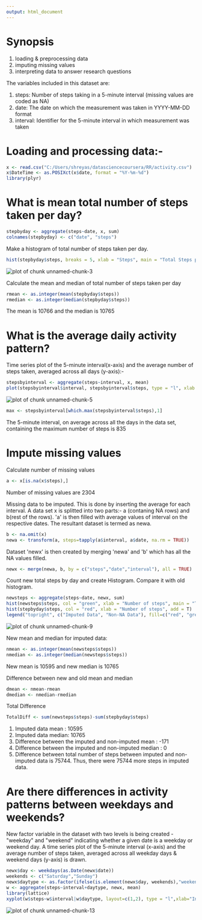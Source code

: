 ```yaml
---
output: html_document
---
```

Synopsis
========
1. loading & preprocessing data
2. imputing missing values
3. interpreting data to answer research questions

The variables included in this dataset are:

1. steps: Number of steps taking in a 5-minute interval (missing values are coded as NA)
2. date: The date on which the measurement was taken in YYYY-MM-DD format
3. interval: Identifier for the 5-minute interval in which measurement was taken

Loading and processing data:- 
============================  

```r
x <- read.csv("C:/Users/shreyas/datasciencecoursera/RR/activity.csv")
x$DateTime <- as.POSIXct(x$date, format = "%Y-%m-%d")
library(plyr)
```

What is mean total number of steps taken per day?
=================================================


```r
stepbyday <- aggregate(steps~date, x, sum)
colnames(stepbyday) <- c("date", "steps")
```

Make a histogram of total number of steps taken per day.

```r
hist(stepbyday$steps, breaks = 5, xlab = "Steps", main = "Total Steps per day")
```

![plot of chunk unnamed-chunk-3](figure/unnamed-chunk-3-1.png)


Calculate the mean and median of total number of steps taken per day



```r
rmean <- as.integer(mean(stepbyday$steps))
rmedian <- as.integer(median(stepbyday$steps))
```

The mean is 10766 and the median is 10765

What is the average daily activity pattern?
============================================
Time series plot of the 5-minute interval(x-axis) and the average number of steps taken, averaged across all days (y-axis):-

```r
stepsbyinterval <- aggregate(steps~interval, x, mean)
plot(stepsbyinterval$interval, stepsbyinterval$steps, type = "l", xlab = "Interval", ylab = "Number of steps")
```

![plot of chunk unnamed-chunk-5](figure/unnamed-chunk-5-1.png)

```r
max <- stepsbyinterval[which.max(stepsbyinterval$steps),1]
```
The 5-minute interval, on average across all the days in the data set, containing the maximum number of steps is 835

Impute missing values 
======================
Calculate number of missing values

```r
a <- x[is.na(x$steps),]
```

Number of missing values are 2304


Missing data to be imputed. This is done by inserting the average for each interval. A data set x is splitted into two parts:- a (contaning NA rows) and b(rest of the rows). 'a' is then filled with average values of interval on the respective dates. The resultant dataset is termed as newa.

```r
b <- na.omit(x)
newa <- transform(a, steps=tapply(a$interval, a$date, na.rm = TRUE))
```

Dataset 'newx' is then created by merging 'newa' and 'b' which has all the NA values filled.

```r
newx <- merge(newa, b, by = c("steps","date","interval"), all = TRUE)
```


Count new total steps by day and create Histogram. Compare it with old histogram.

```r
newsteps <- aggregate(steps~date, newx, sum)
hist(newsteps$steps, col = "green", xlab = "Number of steps", main = "Total Steps per day with NAs fixed")
hist(stepbyday$steps, col = "red", xlab = "Number of steps", add = T)
legend("topright", c("Imputed Data", "Non-NA Data"), fill=c("red", "green") )
```

![plot of chunk unnamed-chunk-9](figure/unnamed-chunk-9-1.png)

New mean and median for imputed data:

```r
nmean <- as.integer(mean(newsteps$steps))
nmedian <- as.integer(median(newsteps$steps))
```
New mean is 10595 and new median is 10765

Difference between new and old mean and median

```r
dmean <- nmean-rmean
dmedian <- nmedian-rmedian
```

Total Difference

```r
TotalDiff <- sum(newsteps$steps)-sum(stepbyday$steps)
```

1. Imputed data mean : 10595
2. Imputed data median: 10765
3. Difference between the imputed and non-imputed mean : -171
4. Difference between the imputed and non-imputed median : 0
5. Difference between total number of steps between imputed and non-imputed data is 75744. Thus, there were 75744 more steps in imputed data.


Are there differences in activity patterns between weekdays and weekends?
=========================================================================

New factor variable in the dataset with two levels is being created - "weekday" and "weekend" indicating whether a given date is a weekday or weekend day. A time series plot of the 5-minute interval (x-axis) and the average number of steps taken, averaged across all weekday days & weekend days (y-axis) is drawn.

```r
newx$day <- weekdays(as.Date(newx$date))
weekends <- c("Saturday","Sunday")
newx$daytype <- as.factor(ifelse(is.element(newx$day, weekends),"weekends","weekdays"))
w <- aggregate(steps~interval+daytype, newx, mean)
library(lattice)
xyplot(w$steps~w$interval|w$daytype, layout=c(1,2), type = "l",xlab="Interval", ylab="Steps", main="Average Steps per Day by Interval")
```

![plot of chunk unnamed-chunk-13](figure/unnamed-chunk-13-1.png)
